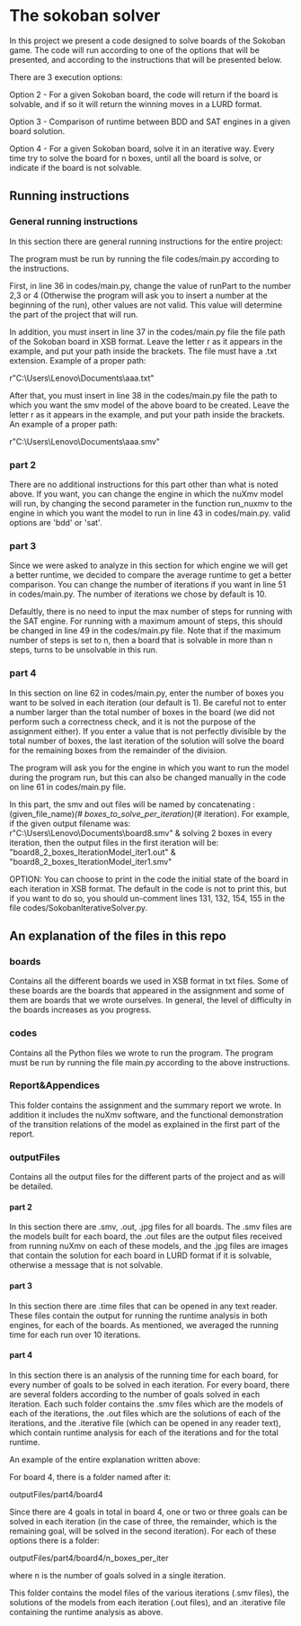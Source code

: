 # The sokoban solver
In this project we present a code designed to solve boards of the Sokoban game.
The code will run according to one of the options that will be presented, and according to the instructions that will be presented below.

There are 3 execution options:

Option 2 - For a given Sokoban board, the code will return if the board is solvable, and if so it will return the winning moves in a LURD format.

Option 3 - Comparison of runtime between BDD and SAT engines in a given board solution.

Option 4 - For a given Sokoban board, solve it in an iterative way. Every time try to solve the board for n boxes, until all the board is solve, or indicate if the board is not solvable.

## Running instructions

### General running instructions

In this section there are general running instructions for the entire project:

The program must be run by running the file codes/main.py according to the instructions.

First, in line 36 in codes/main.py, change the value of runPart to the number 2,3 or 4 (Otherwise the program will ask you to insert a number at the beginning of the run), other values are not valid. This value will determine the part of the project that will run.

In addition, you must insert in line 37 in the codes/main.py file the file path of the Sokoban board in XSB format. Leave the letter r as it appears in the example, and put your path inside the brackets. The file must have a .txt extension. Example of a proper path:

r"C:\Users\Lenovo\Documents\aaa.txt"

After that, you must insert in line 38 in the codes/main.py file the path to which you want the smv model of the above board to be created. Leave the letter r as it appears in the example, and put your path inside the brackets. An example of a proper path:

r"C:\Users\Lenovo\Documents\aaa.smv"

### part 2

There are no additional instructions for this part other than what is noted above.
If you want, you can change the engine in which the nuXmv model will run, by changing the second parameter in the function run_nuxmv to the engine in which you want the model to run in line 43 in codes/main.py. valid options are 'bdd' or 'sat'.

### part 3

Since we were asked to analyze in this section for which engine we will get a better runtime, we decided to compare the average runtime to get a better comparison. 
You can change the number of iterations if you want in line 51 in codes/main.py. The number of iterations we chose by default is 10.

Defaultly, there is no need to input the max number of steps for running with the SAT engine. For running with a maximum amount of steps, this should be changed in line 49 in the codes/main.py file. Note that if the maximum number of steps is set to n, then a board that is solvable in more than n steps, turns to be unsolvable in this run.

### part 4

In this section on line 62 in codes/main.py, enter the number of boxes you want to be solved in each iteration (our default is 1). Be careful not to enter a number larger than the total number of boxes in the board (we did not perform such a correctness check, and it is not the purpose of the assignment either).
If you enter a value that is not perfectly divisible by the total number of boxes, the last iteration of the solution will solve the board for the remaining boxes from the remainder of the division.

The program will ask you for the engine in which you want to run the model during the program run, but this can also be changed manually in the code on line 61 in codes/main.py file.

In this part, the smv and out files will be named by concatenating : (given_file_name)_(# boxes_to_solve_per_iteration)_(# iteration). For example, if the given output filename was: r"C:\Users\Lenovo\Documents\board8.smv" & solving 2 boxes in every iteration, then the output files in the first iteration will be: 
"board8_2_boxes_IterationModel_iter1.out" & "board8_2_boxes_IterationModel_iter1.smv"

OPTION: You can choose to print in the code the initial state of the board in each iteration in XSB format. The default in the code is not to print this, but if you want to do so, you should un-comment lines 131, 132, 154, 155 in the file codes/SokobanIterativeSolver.py.

## An explanation of the files in this repo

### boards

Contains all the different boards we used in XSB format in txt files. Some of these boards are the boards that appeared in the assignment and some of them are boards that we wrote ourselves. In general, the level of difficulty in the boards increases as you progress.

### codes

Contains all the Python files we wrote to run the program. The program must be run by running the file main.py according to the above instructions.

### Report&Appendices

This folder contains the assignment and the summary report we wrote. In addition it includes the nuXmv software, and the functional demonstration of the transition relations of the model as explained in the first part of the report.

### outputFiles

Contains all the output files for the different parts of the project and as will be detailed.

#### part 2

In this section there are .smv, .out, .jpg files for all boards.
The .smv files are the models built for each board, the .out files are the output files received from running nuXmv on each of these models, and the .jpg files are images that contain the solution for each board in LURD format if it is solvable, otherwise a message that is not solvable.

#### part 3

In this section there are .time files that can be opened in any text reader.
These files contain the output for running the runtime analysis in both engines, for each of the boards.
As mentioned, we averaged the running time for each run over 10 iterations.

#### part 4

In this section there is an analysis of the running time for each board, for every number of goals to be solved in each iteration.
For every board, there are several folders according to the number of goals solved in each iteration. Each such folder contains the .smv files which are the models of each of the iterations, the .out files which are the solutions of each of the iterations, and the .iterative file (which can be opened in any reader text), which contain runtime analysis for each of the iterations and for the total runtime.

An example of the entire explanation written above:

For board 4, there is a folder named after it:

outputFiles/part4/board4


Since there are 4 goals in total in board 4, one or two or three goals can be solved in each iteration (in the case of three, the remainder, which is the remaining goal, will be solved in the second iteration). For each of these options there is a folder:

outputFiles/part4/board4/n_boxes_per_iter

where n is the number of goals solved in a single iteration.

This folder contains the model files of the various iterations (.smv files), the solutions of the models from each iteration (.out files), and an .iterative file containing the runtime analysis as above.
